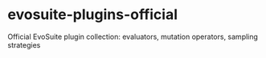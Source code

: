 # evosuite-plugins-official
Official EvoSuite plugin collection: evaluators, mutation operators, sampling strategies
